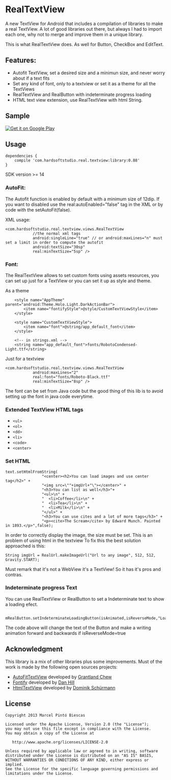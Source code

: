 # RealTextView

A new TextView for Android that includes a compilation of libraries to make a real TextView.
A lot of good libraries out there, but always I had to import each one, why not to merge and improve
them in a unique library.

This is what RealTextView does. As well for Button, CheckBox and EditText.

## Features:

* Autofit TextView, set a desired size and a minimun size, and never worry about if a text fits</li>
* Set any kind of font, only to a textview or set it as a theme for all the TextViews</li>
* RealTextView and RealButton with indeterminate progress loading</li>
* HTML text view extension, use RealTextView with html String.</li>

## Sample

[![Get it on Google Play](http://www.android.com/images/brand/get_it_on_play_logo_small.png)](http://play.google.com/store/apps/details?id=com.hardsoftstudio.real.textview)

## Usage

```
dependencies {
    compile 'com.hardsoftstudio.real.textview:library:0.88'
}
```

SDK version >= 14

### AutoFit:

The Autofit function is enabled by default with a minimum size of 12dip. If you want to disabled use
the real:autoEnabled="false" tag in the XML or by code with the setAutoFit(false).

XML usage:

```
<com.hardsoftstudio.real.textview.views.RealTextView
            //the normal xml tags
            android:singleLine="true" // or android:maxLines="n" must set a limit in order to compute the autofit
            android:textSize="30sp"
            real:minTextSize="5sp" />
```

### Font:

The RealTextView allows to set custom fonts using assets resources, you can set up just for a TextView
or you can set it up as style and theme.

As a theme

```
    <style name="AppTheme" parent="android:Theme.Holo.Light.DarkActionBar">
        <item name="fontifyStyle">@style/CustomTextViewStyle</item>
    </style>

    <style name="CustomTextViewStyle">
        <item name="font">@string/app_default_font</item>
    </style>

    <!-- in strings.xml -->
    <string name="app_default_font">fonts/RobotoCondensed-Light.ttf</string>
```

Just for a textview

```
<com.hardsoftstudio.real.textview.views.RealTextView
            android:maxLines="2"
            real:font="fonts/Roboto-Black.ttf"
            real:minTextSize="8sp" />
```

The font can be set from Java code but the good thing of this lib is to avoid setting up the font in
java code everytime.

### Extended TextView HTML tags

* ``<ul>``
* ``<ol>``
* ``<dd>``
* ``<li>``
* ``<code>``
* ``<center>``

### Set HTML

```
text.setHtmlFromString(
                "<center><h2>You can load images and use center tag</h2>" +
                "<img src=\""+imgUrl+"\"></center>" +
                "<h3>You can list as well</h3>"+
                "<ul>\n" +
                "  <li>Coffee</li>\n" +
                "  <li>Tea</li>\n" +
                "  <li>Milk</li>\n" +
                "</ul>" +
                "<h3>You can use cites and a lot of more tags</h3>" +
                "<p><cite>The Scream</cite> by Edward Munch. Painted in 1893.</p>",false);
```

In order to correctly display the image, the size must be set. This is an problem of using html in the textview
To fix this the best solution approached is this:
```
String imgUrl = RealUrl.makeImageUrl("Url to any image", 512, 512, Gravity.START);
```

Must remark that it's not a WebView it's a TextView! So it has it's pros and contras.

### Indeterminate progress Text

You can use RealTextView or RealButton to set a Indeterminate text to show a loading efect.
```
    mRealButton.setIndeterminateLoadingButton(isAnimated,isReverseMode,"Loading...");
```
The code above will change the text of the Button and make a writing animation forward and backwards if
isReverseMode=true

## Acknowledgment

This library is a mix of other libraries plus some improvements. Must of the work is made by the following open sources projects:

* [AutoFitTextView](https://github.com/grantland/android-autofittextview) developed by [Grantland Chew](https://github.com/grantland)
* [Fontify](https://github.com/danh32/Fontify) developed by [Dan Hill](https://github.com/danh32)
* [HtmlTextView](https://github.com/dschuermann/html-textview) developed by [Dominik Schürmann](https://github.com/dschuermann)


## License

    Copyright 2013 Marcel Pintó Biescas

    Licensed under the Apache License, Version 2.0 (the "License");
    you may not use this file except in compliance with the License.
    You may obtain a copy of the License at

       http://www.apache.org/licenses/LICENSE-2.0

    Unless required by applicable law or agreed to in writing, software
    distributed under the License is distributed on an "AS IS" BASIS,
    WITHOUT WARRANTIES OR CONDITIONS OF ANY KIND, either express or implied.
    See the License for the specific language governing permissions and
    limitations under the License.
